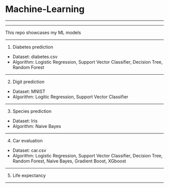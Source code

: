 # Machine-Learning
_______________________________________________________________________________________________________________________________
_______________________________________________________________________________________________________________________________

This repo showcases my ML models
_______________________________________________________________________________________________________________________________

1. Diabetes prediction

* Dataset: diabetes.csv
* Algorithm: Logistic Regression, Support Vector Classifier, Decision Tree, Random Forest
_______________________________________________________________________________________________________________________________
   

2. Digit prediction 
* Dataset: MNIST
* Algorithm: Logitic Regression, Support Vector Classifier
_______________________________________________________________________________________________________________________________


3. Species prediction 
* Dataset: Iris
* Algorithm: Naive Bayes
_______________________________________________________________________________________________________________________________

   
4.  Car evaluation
* Dataset: car.csv
* Algorithm: Logistic Regression, Support Vector Classifier, Decision Tree, Random Forest, Naive Bayes, Gradient Boost, XGboost
_______________________________________________________________________________________________________________________________

5. Life expectancy
_______________________________________________________________________________________________________________________________
   
